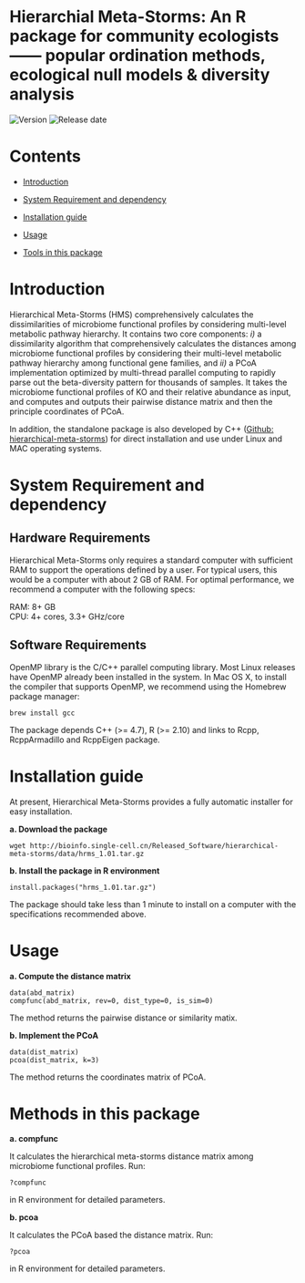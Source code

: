 # Hierarchial Meta-Storms: An R package for community ecologists —— popular ordination methods, ecological null models & diversity analysis

![Version](https://img.shields.io/badge/Version-1.01%20-brightgreen)
![Release date](https://img.shields.io/badge/Released%20date-Nov.%2019%2C%202020-brightgreen)



# Contents

- [Introduction](#introduction)

- [System Requirement and dependency](#system-requirement-and-dependency)

- [Installation guide](#installation-guide)

- [Usage](#usage)

- [Tools in this package](#tools-in-this-package)



# Introduction

Hierarchical Meta-Storms (HMS) comprehensively calculates the dissimilarities of microbiome functional profiles by considering multi-level metabolic pathway hierarchy. It contains two core components: *i)* a dissimilarity algorithm that comprehensively calculates the distances among microbiome functional profiles by considering their multi-level metabolic pathway hierarchy among functional gene families, and *ii)* a PCoA implementation optimized by multi-thread parallel computing to rapidly parse out the beta-diversity pattern for thousands of samples. It takes the microbiome functional profiles of KO and their relative abundance as input, and computes and outputs their pairwise distance matrix and then the principle coordinates of PCoA. 

In addition, the standalone package is also developed by C++ ([Github: hierarchical-meta-storms](https://github.com/qdu-bioinfo/hierarchical-meta-storms.git)) for direct installation and use under Linux and MAC operating systems.

# System Requirement and dependency

## Hardware Requirements

Hierarchical Meta-Storms only requires a standard computer with sufficient RAM to support the operations defined by a user. For typical users, this would be a computer with about 2 GB of RAM. For optimal performance, we recommend a computer with the following specs:

  RAM: 8+ GB  
  CPU: 4+ cores, 3.3+ GHz/core

## Software Requirements

OpenMP library is the C/C++ parallel computing library. Most Linux releases have OpenMP already been installed in the system. In Mac OS X, to install the compiler that supports OpenMP, we recommend using the Homebrew package manager:

```
brew install gcc
```

The package depends C++ (>= 4.7), R (>= 2.10) and links to Rcpp, RcppArmadillo and RcppEigen package.

# Installation guide

At present, Hierarchical Meta-Storms provides a fully automatic installer for easy installation.

**a. Download the package**

```
wget http://bioinfo.single-cell.cn/Released_Software/hierarchical-meta-storms/data/hrms_1.01.tar.gz
```

**b. Install the package in R environment**

```
install.packages("hrms_1.01.tar.gz")
```

The package should take less than 1 minute to install on a computer with the specifications recommended above.

# Usage

**a.  Compute the distance matrix**

```
data(abd_matrix)
compfunc(abd_matrix, rev=0, dist_type=0, is_sim=0)
```

The method returns the pairwise distance or similarity matix.

**b. Implement the PCoA**

```
data(dist_matrix)
pcoa(dist_matrix, k=3)
```

The method returns the coordinates matrix of PCoA. 

# Methods in this package

**a. compfunc**

It calculates the hierarchical meta-storms distance matrix among microbiome functional profiles. Run:

```
?compfunc
```

in R environment for detailed parameters.

**b. pcoa**

It calculates the PCoA based the distance matrix. Run:

```
?pcoa
```

in R environment for detailed parameters.





